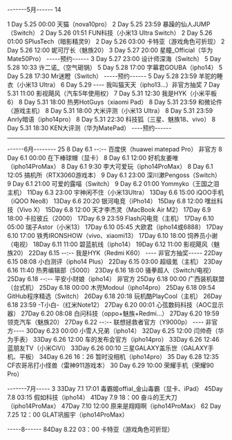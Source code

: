 -------5月------ 14

 1 Day  5.25 00:00   天猫（nova10pro）
 2 Day  5.25 23:59   暴躁的仙人JUMP（Switch）
 2 Day  5.26 01:51   FUN科技（小米13 Ultra Switch）
 2 Day  5.26 01:00   SPlusTech（暗影精灵9）
 2 Day  5.26 03:00   卡特亚（游戏角色可折现）
 2 Day  5.26 12:00   妮可厅长（魅族20）
 3 Day  5.27 20:00   星瞳_Official（华为Mate50Pro）  -----预约------
 3 Day  5.27 23:00   设计师深海（Switch）
 5 Day  5.28 10:33   许二诺_（空气砸锅）
 5 Day  5.28 17:00   字幕君GOUBA（ipho14）
 5 Day  5.28 17:30   Mr迷瞪（Switch） -----预约------
 5 Day  5.28 23:59   羊驼的睡衣（小米13 Ultra）
 6 Day  5.29 ----   我叫猫天天（ipho13...）非官方抽奖
 7 Day  5.31 11:00   影视飓风（汽车5年使用权）
 7 Day  5.31 12:30   我是HYK（小米平板6）
 8 Day  5.31 18:00   热男HotGuys（xiaomi Pad）
 8 Day  5.31 23:59   和微论件（游戏主机）
 8 Day  5.31 18:00   大米评测（小米13 Ultra）
 8 Day  5.31 23:59   Anrly暗语（ipho14pro）
 8 Day  5.31 22:30   科技狐（三星、魅族18、vivo）
 8 Day  5.31 18:30   KEN大评测（华为MatePad）   ----预约------
 
 
 
--------------------------------------------------------------------

------6月-------- 25
 8 Day  6.1 --:--   百度侠（huawei matepad Pro） 非官方
 8 Day  6.1 00:00   在下棒球帽（显卡）
 8 Day  6.1 12:00   好机友姜唯（ipho14ProMax）
 8 Day  6.1 9:30   李大可爱玩（ipho14ProMax）
 8 Day  6.1 12:05   搞机所（RTX3060游戏本）
 9 Day  6.1 23:00   深川漱Pengoss（Switch）
 9 Day  6.1 21:00   可爱的露喵（Switch）
 9 Day  6.2 01:00   Yommyko（王国之泪主机）
 11Day  6.3 23:00   宇神闲不住（小米13Ultra）
 13Day  6.6 15:00   iQOO手机（iQOO Neo8）
 13Day  6.6 20:20   银河电竞（iPho14）
 15Day  6.8 12:00   嘿丝科技（Vivo X）
 15Day  6.8 12:00   天才李杰灵（MacBook Air M2）
 17Day  6.9 18:00   卡拉彼丘（2000）
 17Day  6.9 23:59   Flash闪电竞（主机）
 17Day  6.10 05:00   瑞子Astor（小米13）
 17Day  6.10 05:45   大欧君（ipho14或6888）
 17Day  6.10 17:00   铁秀IRONSHOW（vivo、xiaomi13）
 17Day  6.10 18:00   饲养员小谢（电视）
 18Day  6.11 11:00   碧蓝航线（ipho14）
 19Day  6.12 11:00   影视飓风（魅族20）
 22Day  6.15 --:--   我是HYK（Redmi K60） ---- 非官方抽奖-----
 22Day  6.15 08:08   小白测评（ipho14 Plus）
 22Day  6.15 03:00   超级氪（主机）
 23Day  6.16 11:40   热男编辑部（5000）
 23Day  6.16 18:00   骚拳超人（Switch/电视）
 25Day  6.18 --:--   平安小财娘（ipho14） 非官方
 25Day  6.18 00:00   广西装机联盟（台式机）
 25Day  6.18 00:00   木兜Modoul（ipho14pro）
 25Day  6.18 09:54   GitHub程序精选（Switch）
 26Day  6.18 20:18   玩机酷PlayCool（主机）
 26Day  6.18 23:59   -T小白-（红米Note12）
 27Day  6.20 00:01   心弦数码科技（AOC显示器）
 27Day  6.20 08:08   白问科技（oppo+魅族+Redmi...）
 27Day  6.20 19:59   领克汽车（魅族20）
 27Day  6.22 --:--   联想拯救者官方（Y9000p）   ---- 非官方----
 30Day  6.23 00:00   小雪人兄弟（ipho14）
 32Day  6.25 12:00   闫帅奇（华为手表）
 33Day  6.26 12:00   车的发布会官方（ipho14pro）
 33Day  6.26 12:46   蓝朋友TV（小米CiVi）
 33Day  6.26 00:10   三星GALAXY盖乐世（GALAXY手机、平板）
 34Day  6.26 16：26   暂时没相机（ipho14pro）
 35 Day 6.28 12:35   CF农哥吊打小怪兽（雷神911游戏本）
 30 Day 6.29 10:00   荣耀手机（荣耀90 Pro）




-------7月-----  3
33Day  7.1 17:01   毒霸姬offial_金山毒霸（显卡、iPad）
45Day  7.8 03:15   假如科技（ipho14）
41Day  7.9 18：00  奋斗的王大刀（ipho14ProMax）
47Day  7.10 12:00   原来是翔翔啊（ipho14ProMax）
62 Day  7.25 12：00   GLAT巩振宇（ipho14ProMax）


-----8------
84Day  8.22  03：00  卡特亚（游戏角色可折现）
